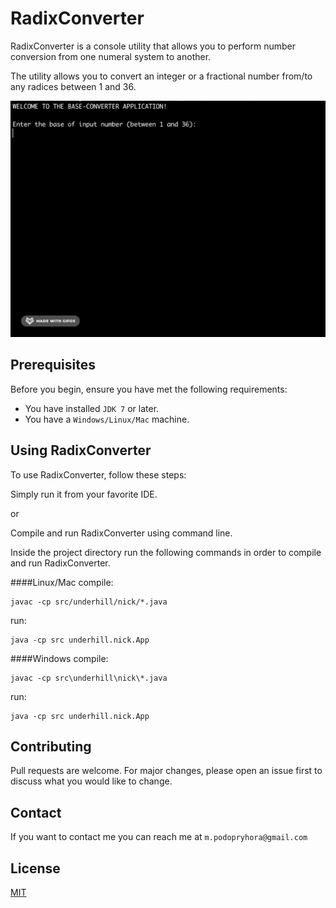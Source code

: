 # RadixConverter

RadixConverter is a console utility that allows you to perform number conversion from one numeral system to another.

The utility allows you to convert an integer or a fractional number from/to any radices between 1 and 36.

![](resources/base-converter.gif)

## Prerequisites

Before you begin, ensure you have met the following requirements:
* You have installed `JDK 7` or later.
* You have a `Windows/Linux/Mac` machine.

## Using RadixConverter

To use RadixConverter, follow these steps:

Simply run it from your favorite IDE.

or

Compile and run RadixConverter using command line.

Inside the project directory run the following commands in order to compile and run RadixConverter.

####Linux/Mac
compile:
```
javac -cp src/underhill/nick/*.java
```
run:
```
java -cp src underhill.nick.App
```
####Windows
compile:
```
javac -cp src\underhill\nick\*.java
```
run:
```
java -cp src underhill.nick.App
```

## Contributing
Pull requests are welcome. For major changes, please open an issue first to discuss what you would like to change.

## Contact

If you want to contact me you can reach me at `m.podopryhora@gmail.com`

## License
[MIT](https://choosealicense.com/licenses/mit/)
